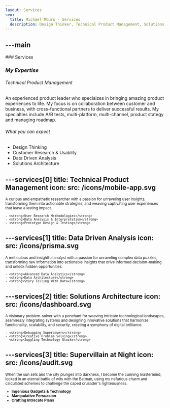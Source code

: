 ```yaml
---
layout: Services
seo:
  title: Michael Mburu - Services
  description: Design Thinker, Technical Product Management, Solutions Architect, Data Driven
---
```




---main
---

<PageTitle>
  ### Services

  ### _My Expertise_
</PageTitle>

###### Technical Product Management

An experienced product leader who speciaizes in bringing amazing product experiences to life. My focus is on collaboration between customer and business, with cross-functional partners to deliver successful results. My specialties include A/B tests, multi-platform, multi-channel, product stategy and managing roadmap. 

###### What you can expect

- Design Thinking
- Customer Research & Usablity
- Data Driven Analysis
- Solutions Architecture

<Sep size="12" />


---services[0]
title: Technical Product Management
icon:
  src: /icons/mobile-app.svg
---

<small>
  A curious and empathetic researcher with a passion for unraveling user insights, transforming them into actionable strategies, and weaving captivating user experiences that leave a lasting impact.

    - <strong>User Research Methodologies</strong>
    - <strong>Data Analysis & Interpretation</strong>
    - <strong>Prototype Design & Testing</strong>

</small>



---services[1]
title: Data Driven Analysis
icon:
  src: /icons/prisma.svg
---

<small>
  A meticulous and insightful analyst with a passion for unraveling complex data puzzles, transforming raw information into actionable insights that drive informed decision-making and unlock hidden opportunities.

    - <strong>Advanced Data Analytics</strong>
    - <strong>Data Architecture</strong>
    - <strong>Story Telling With Data</strong>

</small>



---services[2]
title: Solutions Architecture
icon:
  src: /icons/dashboard.svg
---

<small>
 A visionary problem-solver with a penchant for weaving intricate technological landscapes, seamlessly integrating systems and designing innovative solutions that harmonize functionality, scalability, and security, creating a symphony of digital brilliance.

    - <strong>Debugging Superpowers</strong>
    - <strong>Creative Problem Solving</strong>
    - <strong>Juggling Technology Stacks</strong>
</small>



---services[3]
title: Supervillain at Night
icon:
  src: /icons/audit.svg
---

<small>
  When the sun sets and the city plunges into darkness, I become the cunning mastermind, locked in an eternal battle of wits with the Batman, using my nefarious charm and calculated schemes to challenge the caped crusader's righteousness.

  - <strong>Ingenious Gadgets & Technology </strong>
  - <strong>Manipulative Persuasion</strong>
  - <strong>Crafting Intrecate Plans</strong>
</small>
